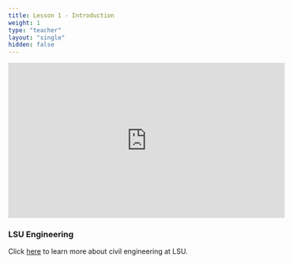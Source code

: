 ```yaml
---
title: Lesson 1 - Introduction
weight: 1
type: "teacher" 
layout: "single"
hidden: false
---
```


<iframe width="560" height="315" src="https://www.youtube.com/embed/bFljMHTQ1QY" frameborder="0" allow="autoplay; encrypted-media" allowfullscreen></iframe>

### LSU Engineering

Click <a href="https://drive.google.com/file/d/15t9779yK9OFstaLbJ-5iQ3NsTs4i3QsZ/view?usp=sharing" target="_blank">here</a> to learn more about civil engineering at LSU.
